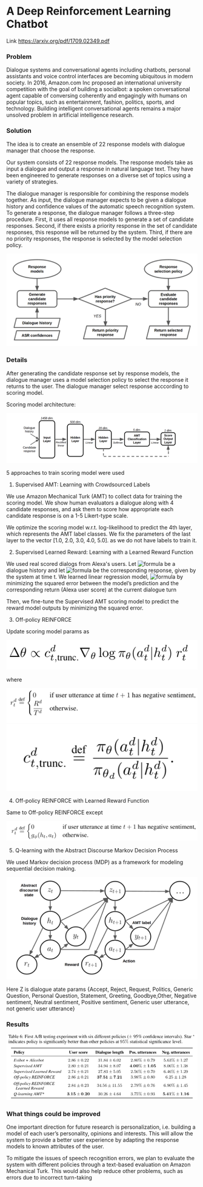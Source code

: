 # A Deep Reinforcement Learning Chatbot
Link https://arxiv.org/pdf/1709.02349.pdf

### Problem
Dialogue systems and conversational agents including chatbots, personal assistants and voice control interfaces are becoming ubiquitous in modern society. In 2016, Amazon.com Inc proposed an international university competition with the goal of building a socialbot: a spoken conversational agent capable of conversing coherently and engagingly with humans on popular topics, such as entertainment, fashion, politics, sports, and technology. Building intelligent conversational agents remains a major unsolved problem in artificial intelligence research.

### Solution
The idea is to create an ensemble of 22 response models with dialogue manager that choose the response.

Our system consists of 22 response models. The response models take as input a dialogue and output a response in natural language text. They have been engineered to generate responses on a diverse set of topics using a variety of strategies.

The dialogue manager is responsible for combining the response models together. As input, the dialogue manager expects to be given a dialogue history and confidence values of the automatic speech recognition system. To generate a response, the dialogue manager follows a three-step procedure. First, it uses all response models to generate a set of candidate responses. Second, if there exists a priority response in the set of candidate responses, this response will be returned by the system. Third, if there are no priority responses, the response is selected by the model selection policy.


![](https://github.com/zhukovaes/A-Deep-Reinforcement-Learning-Chatbot/blob/master/dialog%20manager.png)
### Details

After generating the candidate response set by response models, the dialogue manager uses a model selection policy to select the response it returns to the user. The dialogue manager select response acccording to scoring model.


Scoring model architecture:

![alt text](https://github.com/zhukovaes/A-Deep-Reinforcement-Learning-Chatbot/blob/master/Снимок%20экрана%202020-04-23%20в%2022.46.27.png)


5 approaches to train scoring model were used 
1. Supervised AMT: Learning with Crowdsourced Labels

We use Amazon Mechanical Turk (AMT) to collect data for training the scoring model. We show human evaluators a dialogue along with 4 candidate responses, and ask them to score how appropriate each candidate response is on a 1-5 Likert-type scale. 

We optimize the scoring model w.r.t. log-likelihood to predict the 4th layer, which represents the AMT label classes. We fix the parameters of the last layer to the vector [1.0, 2.0, 3.0, 4.0, 5.0]. as we do not have labels to train it.

2. Supervised Learned Reward: Learning with a Learned Reward Function

We used real scored dialogs from Alexa's users. Let ![formula](https://render.githubusercontent.com/render/math?math=h_t) be a dialogue history and let ![formula](https://render.githubusercontent.com/render/math?math=a_t) be the corresponding response, given by the system at time t. We learned linear regression model, ![formula](https://render.githubusercontent.com/render/math?math={g_{\phi}(h_t,a_t)\in[1,5]}) by minimizing the squared error between the model’s prediction and the corresponding return (Alexa user score) at the current dialogue turn
 

Then, we fine-tune the Supervised AMT scoring model to predict the reward model outputs by minimizing the squared error.

3. Off-policy REINFORCE

Update scoring model params as 

![formula](https://github.com/zhukovaes/A-Deep-Reinforcement-Learning-Chatbot/blob/master/off-policy%20update.png)

where

![formula](https://github.com/zhukovaes/A-Deep-Reinforcement-Learning-Chatbot/blob/master/off%20policy%20reward.png)
![formula](https://github.com/zhukovaes/A-Deep-Reinforcement-Learning-Chatbot/blob/master/off%20policy%20coef.png)

4. Off-policy REINFORCE with Learned Reward Function

Same to Off-policy REINFORCE except


![formula](https://github.com/zhukovaes/A-Deep-Reinforcement-Learning-Chatbot/blob/master/off%20policy%20reward%20learned.png)


5. Q-learning with the Abstract Discourse Markov Decision Process

We used Markov decision process (MDP) as a framework for modeling sequential decision making. 

![mdp](https://github.com/zhukovaes/A-Deep-Reinforcement-Learning-Chatbot/blob/master/MDP.png)

Here  Z is dialogue atate params {Accept, Reject, Request, Politics, Generic Question, Personal Question, Statement, Greeting, Goodbye,Other, Negative sentiment, Neutral sentiment, Positive sentiment, Generic user utterance, not generic user utterance}

### Results


![alt text](https://github.com/zhukovaes/A-Deep-Reinforcement-Learning-Chatbot/blob/master/score.png)

### What things could be improved
One important direction for future research is personalization, i.e. building a model of each user’s personality, opinions and interests. This will allow the system to provide a better user experience by adapting the response models to known attributes of the user. 

To mitigate the issues of speech recognition errors, we plan to evaluate the system with different policies through a text-based evaluation on Amazon Mechanical Turk. This would also help reduce other problems, such as errors due to incorrect turn-taking 
